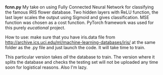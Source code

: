 **fcnn.py** 
My take on using Fully Connected Neural Network for classifying the famous IRIS flower database. Two hidden layers with ReLU function,
the last layer scales the output using Sigmoid and gives classification. MSE function was chosen as a cost function. PyTorch framework was used 
for this purely _eucational_ project. 

How to use: make sure that you have iris.data file from http://archive.ics.uci.edu/ml/machine-learning-databases/iris/ at the same folder as the .py file and just launch the code. It will take time to train.

This particular version takes _all_ the database to train. The version where it splits the database and checks the testing set will not be uploaded any time soon for logistical reasons. Also I'm lazy. 

